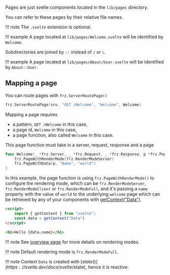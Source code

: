 Pages are just svelte components located in the `lib/pages` directory.

You can refer to these pages by their relative file names.

!!! note
	The `.svelte` extension is optional.

!!! example
	A page located at `lib/pages/Welcome.svelte` will be identified by `Welcome`.

Subdirectories are joined by `::` instead of `/` or `\`.

!!! example
	A page located at `lib/pages/About/User.svelte` will be identified by `About::User`.


## Mapping a page

You can route pages with `frz.ServerRoutePage()`

```go
frz.ServerRoutePage(srv, "GET /Welcome", "Welcome", Welcome)
```

Mapping a page requires 

- a pattern, `GET /Welcome` in this case, 
- a page id, `Welcome` in this case,
- a page function, also called `Welcome` in this case.

This page function must take in a server, request, response and a page

```go
func Welcome(_ *frz.Server, _ *frz.Request, _ *frz.Response, p *frz.Page) {
	frz.PageWithRenderMode(frz.RenderModeServer)
	frz.PageWithData(p, "Name", "world")
}
```

In this example, the page function is using `frz.PageWithRenderMode()` 
to configure the rendering mode, 
which can be `frz.RenderModeServer`, `frz.RenderModeClient` or `frz.RenderModeFull`,
and it's passing a `name` property with the value of `world` to the 
underlying `welcome` page which can be retrieved 
by any of your components with [getContext("Data")](https://svelte.dev/docs/svelte/svelte#getContext).


```html
<script>
    import { getContext } from "svelte";
    const data = getContext("Data")
</script>

<h1>Hello {data.name}</h1>
```

!!! note
	See [overview page](./overview.md) for more details on rendering modes.

!!! note
	Default rendering mode is `frz.RenderModeFull`.

!!! note
	Context `Data` is created with [$state()](https://svelte.dev/docs/svelte/$state), hence it is reactive.